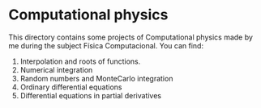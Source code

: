 # Computational physics
This directory contains some projects of Computational physics made by me during the subject Física Computacional. You can find:

1. Interpolation and roots of functions.
2. Numerical integration
3. Random numbers and MonteCarlo integration
4. Ordinary differential equations
5. Differential equations in partial derivatives

